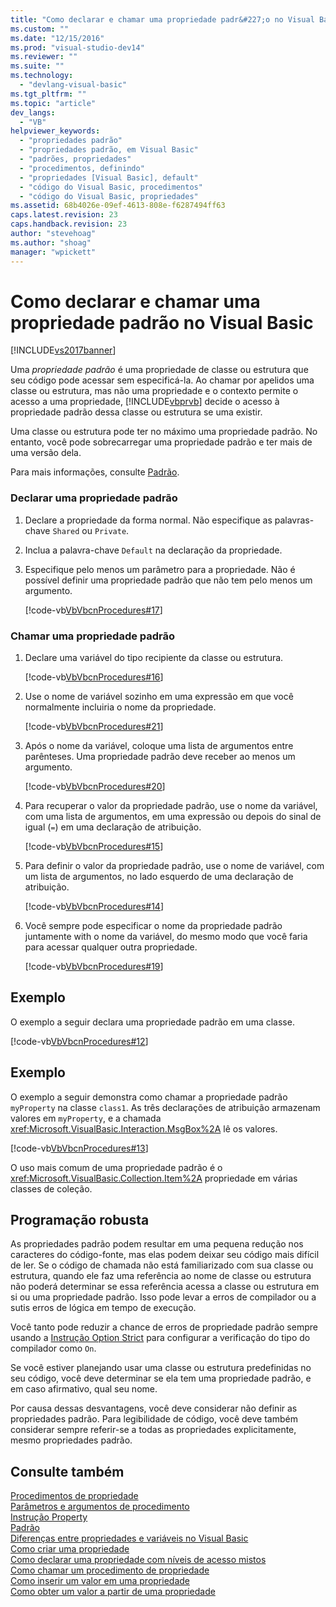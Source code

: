 ```yaml
---
title: "Como declarar e chamar uma propriedade padr&#227;o no Visual Basic | Microsoft Docs"
ms.custom: ""
ms.date: "12/15/2016"
ms.prod: "visual-studio-dev14"
ms.reviewer: ""
ms.suite: ""
ms.technology: 
  - "devlang-visual-basic"
ms.tgt_pltfrm: ""
ms.topic: "article"
dev_langs: 
  - "VB"
helpviewer_keywords: 
  - "propriedades padrão"
  - "propriedades padrão, em Visual Basic"
  - "padrões, propriedades"
  - "procedimentos, definindo"
  - "propriedades [Visual Basic], default"
  - "código do Visual Basic, procedimentos"
  - "código do Visual Basic, propriedades"
ms.assetid: 68b4026e-09ef-4613-808e-f6287494ff63
caps.latest.revision: 23
caps.handback.revision: 23
author: "stevehoag"
ms.author: "shoag"
manager: "wpickett"
---
```

# Como declarar e chamar uma propriedade padr&#227;o no Visual Basic
[!INCLUDE[vs2017banner](../../../../csharp/includes/vs2017banner.md)]

Uma *propriedade padrão*  é uma propriedade de classe ou estrutura que seu código pode acessar sem especificá\-la.  Ao chamar por apelidos uma classe ou estrutura, mas não uma propriedade e o contexto permite o acesso a uma propriedade, [!INCLUDE[vbprvb](../../../../csharp/programming-guide/concepts/linq/includes/vbprvb_md.md)] decide o acesso à propriedade padrão dessa classe ou estrutura se uma existir.  
  
 Uma classe ou estrutura pode ter no máximo uma propriedade padrão.  No entanto, você pode sobrecarregar uma propriedade padrão e ter mais de uma versão dela.  
  
 Para mais informações, consulte [Padrão](../../../../visual-basic/language-reference/modifiers/default.md).  
  
### Declarar uma propriedade padrão  
  
1.  Declare a propriedade da forma normal.  Não especifique as palavras\-chave `Shared` ou `Private`.  
  
2.  Inclua a palavra\-chave `Default` na declaração da propriedade.  
  
3.  Especifique pelo menos um parâmetro para a propriedade.  Não é possível definir uma propriedade padrão que não tem pelo menos um argumento.  
  
     [!code-vb[VbVbcnProcedures#17](../../../../visual-basic/programming-guide/language-features/procedures/codesnippet/VisualBasic/how-to-declare-and-call-a-default-property_1.vb)]  
  
### Chamar uma propriedade padrão  
  
1.  Declare uma variável do tipo recipiente da classe ou estrutura.  
  
     [!code-vb[VbVbcnProcedures#16](../../../../visual-basic/programming-guide/language-features/procedures/codesnippet/VisualBasic/how-to-declare-and-call-a-default-property_2.vb)]  
  
2.  Use o nome de variável sozinho em uma expressão em que você normalmente incluiria o nome da propriedade.  
  
     [!code-vb[VbVbcnProcedures#21](../../../../visual-basic/programming-guide/language-features/procedures/codesnippet/VisualBasic/how-to-declare-and-call-a-default-property_3.vb)]  
  
3.  Após o nome da variável, coloque uma lista de argumentos entre parênteses.  Uma propriedade padrão deve receber ao menos um argumento.  
  
     [!code-vb[VbVbcnProcedures#20](../../../../visual-basic/programming-guide/language-features/procedures/codesnippet/VisualBasic/how-to-declare-and-call-a-default-property_4.vb)]  
  
4.  Para recuperar o valor da propriedade padrão, use o nome da variável, com uma lista de argumentos, em uma expressão ou depois do sinal de igual \(`=`\) em uma declaração de atribuição.  
  
     [!code-vb[VbVbcnProcedures#15](../../../../visual-basic/programming-guide/language-features/procedures/codesnippet/VisualBasic/how-to-declare-and-call-a-default-property_5.vb)]  
  
5.  Para definir o valor da propriedade padrão, use o nome de variável, com um lista de argumentos, no lado esquerdo de uma declaração de atribuição.  
  
     [!code-vb[VbVbcnProcedures#14](../../../../visual-basic/programming-guide/language-features/procedures/codesnippet/VisualBasic/how-to-declare-and-call-a-default-property_6.vb)]  
  
6.  Você sempre pode especificar o nome da propriedade padrão juntamente with o nome da variável, do mesmo modo que você faria para acessar qualquer outra propriedade.  
  
     [!code-vb[VbVbcnProcedures#19](../../../../visual-basic/programming-guide/language-features/procedures/codesnippet/VisualBasic/how-to-declare-and-call-a-default-property_7.vb)]  
  
## Exemplo  
 O exemplo a seguir declara uma propriedade padrão em uma classe.  
  
 [!code-vb[VbVbcnProcedures#12](../../../../visual-basic/programming-guide/language-features/procedures/codesnippet/VisualBasic/how-to-declare-and-call-a-default-property_8.vb)]  
  
## Exemplo  
 O exemplo a seguir demonstra como chamar a propriedade padrão `myProperty` na classe `class1`.  As três declarações de atribuição armazenam valores em `myProperty`, e a chamada <xref:Microsoft.VisualBasic.Interaction.MsgBox%2A> lê os valores.  
  
 [!code-vb[VbVbcnProcedures#13](../../../../visual-basic/programming-guide/language-features/procedures/codesnippet/VisualBasic/how-to-declare-and-call-a-default-property_9.vb)]  
  
 O uso mais comum de uma propriedade padrão é o <xref:Microsoft.VisualBasic.Collection.Item%2A> propriedade em várias classes de coleção.  
  
## Programação robusta  
 As propriedades padrão podem resultar em uma pequena redução nos caracteres do código\-fonte, mas elas podem deixar seu código mais difícil de ler.  Se o código de chamada não está familiarizado com sua classe ou estrutura, quando ele faz uma referência ao nome de classe ou estrutura não poderá determinar se essa referência acessa a classe ou estrutura em si ou uma propriedade padrão.  Isso pode levar a erros de compilador ou a sutis erros de lógica em tempo de execução.  
  
 Você tanto pode reduzir a chance de erros de propriedade padrão sempre usando a [Instrução Option Strict](../../../../visual-basic/language-reference/statements/option-strict-statement.md) para configurar a verificação do tipo do compilador como `On`.  
  
 Se você estiver planejando usar uma classe ou estrutura predefinidas no seu código, você deve determinar se ela tem uma propriedade padrão, e em caso afirmativo, qual seu nome.  
  
 Por causa dessas desvantagens, você deve considerar não definir as propriedades padrão.  Para legibilidade de código, você deve também considerar sempre referir\-se a todas as propriedades explicitamente, mesmo propriedades padrão.  
  
## Consulte também  
 [Procedimentos de propriedade](../../../../visual-basic/programming-guide/language-features/procedures/property-procedures.md)   
 [Parâmetros e argumentos de procedimento](../../../../visual-basic/programming-guide/language-features/procedures/procedure-parameters-and-arguments.md)   
 [Instrução Property](../../../../visual-basic/language-reference/statements/property-statement.md)   
 [Padrão](../../../../visual-basic/language-reference/modifiers/default.md)   
 [Diferenças entre propriedades e variáveis no Visual Basic](../../../../visual-basic/programming-guide/language-features/procedures/differences-between-properties-and-variables.md)   
 [Como criar uma propriedade](../../../../visual-basic/programming-guide/language-features/procedures/how-to-create-a-property.md)   
 [Como declarar uma propriedade com níveis de acesso mistos](../Topic/How%20to:%20Declare%20a%20Property%20with%20Mixed%20Access%20Levels%20\(Visual%20Basic\).md)   
 [Como chamar um procedimento de propriedade](../../../../visual-basic/programming-guide/language-features/procedures/how-to-call-a-property-procedure.md)   
 [Como inserir um valor em uma propriedade](../../../../visual-basic/programming-guide/language-features/procedures/how-to-put-a-value-in-a-property.md)   
 [Como obter um valor a partir de uma propriedade](../Topic/How%20to:%20Get%20a%20Value%20from%20a%20Property%20\(Visual%20Basic\).md)